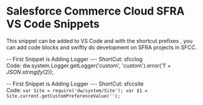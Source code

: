 # Salesforce Commerce Cloud SFRA VS Code Snippets

This snippet can be added to VS Code and with the shortcut prefixes , you can add code blocks and swiftly do development on SFRA projects in SFCC.

-- First Snippet is Adding Logger --- 
ShortCut: sfcclog  
Code: dw.system.Logger.getLogger('custom', 'custom').error('$1' + JSON.stringify($2));  


-- First Snippet is Adding Logger --- 
ShortCut: sfccsite  
Code: 
`var Site = require('dw/system/Site');
  var $1 = Site.current.getCustomPreferenceValue(''); `
  
  
